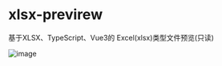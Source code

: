 # xlsx-previrew
基于XLSX、TypeScript、Vue3的 Excel(xlsx)类型文件预览(只读)

![image](https://user-images.githubusercontent.com/45450994/178112667-88d36efb-264f-4644-b435-05bd8d696e75.png)
